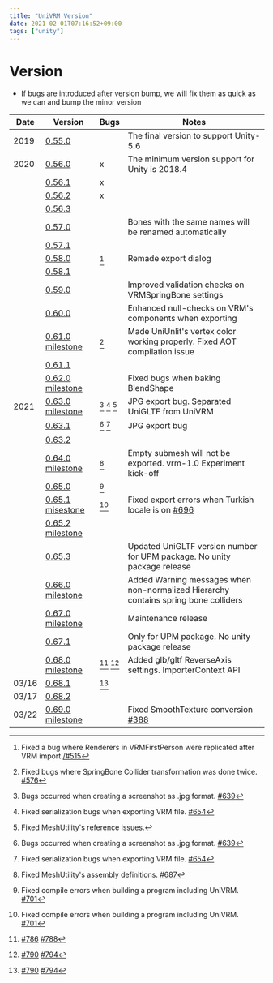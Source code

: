 ```yaml
---
title: "UniVRM Version"
date: 2021-02-01T07:16:52+09:00
tags: ["unity"]
---
```


# Version

* If bugs are introduced after version bump, we will fix them as quick as we can and bump the minor version

| Date | Version                                                                                                                          | Bugs                              | Notes                                                                        |
| ---- | -------------------------------------------------------------------------------------------------------------------------------- | --------------------------------- | ---------------------------------------------------------------------------- |
| 2019 | [0.55.0](http://github.com/vrm-c/UniVRM/releases/tag/v0.55.0)                                                                    |                                   | The final version to support Unity-5.6                                       |
| 2020 | [0.56.0](http://github.com/vrm-c/UniVRM/releases/tag/v0.56.0)                                                                    | x                                 | The minimum version support for Unity is 2018.4                              |
|      | [0.56.1](http://github.com/vrm-c/UniVRM/releases/tag/v0.56.1)                                                                    | x                                 |                                                                              |
|      | [0.56.2](http://github.com/vrm-c/UniVRM/releases/tag/v0.56.2)                                                                    | x                                 |                                                                              |
|      | [0.56.3](http://github.com/vrm-c/UniVRM/releases/tag/v0.56.3)                                                                    |                                   |                                                                              |
|      | [0.57.0](http://github.com/vrm-c/UniVRM/releases/tag/v0.57.0)                                                                    |                                   | Bones with the same names will be renamed automatically                      |
|      | [0.57.1](http://github.com/vrm-c/UniVRM/releases/tag/v0.57.1)                                                                    |                                   |                                                                              |
|      | [0.58.0](http://github.com/vrm-c/UniVRM/releases/tag/v0.58.0)                                                                    | [^firstperson_import]             | Remade export dialog                                                         |
|      | [0.58.1](http://github.com/vrm-c/UniVRM/releases/tag/v0.58.1)                                                                    |                                   |                                                                              |
|      | [0.59.0](http://github.com/vrm-c/UniVRM/releases/tag/v0.59.0)                                                                    |                                   | Improved validation checks on VRMSpringBone settings                         |
|      | [0.60.0](http://github.com/vrm-c/UniVRM/releases/tag/v0.60.0)                                                                    |                                   | Enhanced null-checks on VRM's components when exporting                      |
|      | [0.61.0](http://github.com/vrm-c/UniVRM/releases/tag/v0.61.0) [milestone](https://github.com/vrm-c/UniVRM/milestone/20?closed=1) | [^springcollider]                 | Made UniUnlit's vertex color working properly. Fixed AOT compilation issue   |
|      | [0.61.1](http://github.com/vrm-c/UniVRM/releases/tag/v0.61.1)                                                                    |                                   |                                                                              |
|      | [0.62.0](http://github.com/vrm-c/UniVRM/releases/tag/v0.62.0) [milestone](https://github.com/vrm-c/UniVRM/milestone/21?closed=1) |                                   | Fixed bugs when baking BlendShape                                            |
| 2021 | [0.63.0](http://github.com/vrm-c/UniVRM/releases/tag/v0.63.0) [milestone](https://github.com/vrm-c/UniVRM/milestone/25?closed=1) | [^jpg] [^kwmap] [^upm]            | JPG export bug. Separated UniGLTF from UniVRM                                |
|      | [0.63.1](http://github.com/vrm-c/UniVRM/releases/tag/v0.63.1)                                                                    | [^jpg] [^kwmap]                   | JPG export bug                                                               |
|      | [0.63.2](http://github.com/vrm-c/UniVRM/releases/tag/v0.63.2)                                                                    |                                   |                                                                              |
|      | [0.64.0](http://github.com/vrm-c/UniVRM/releases/tag/v0.64.0) [milestone](https://github.com/vrm-c/UniVRM/milestone/23?closed=1) | [^asmdef]                         | Empty submesh will not be exported. vrm-1.0 Experiment kick-off              |
|      | [0.65.0](http://github.com/vrm-c/UniVRM/releases/tag/v0.65.0)                                                                    | [^build]                          |                                                                              |
|      | [0.65.1](http://github.com/vrm-c/UniVRM/releases/tag/v0.65.1) [misestone](https://github.com/vrm-c/UniVRM/milestone/28?closed=1) | [^build]                          | Fixed export errors when Turkish locale is on [\#696](https://github.com/vrm-c/UniVRM/issues/696)|
|      | [0.65.2](http://github.com/vrm-c/UniVRM/releases/tag/v0.65.2) [milestone](https://github.com/vrm-c/UniVRM/milestone/29?closed=1) |                                   |                                                                              |
|      | [0.65.3](http://github.com/vrm-c/UniVRM/releases/tag/v0.65.3)                                                                    |                                   | Updated UniGLTF version number for UPM package. No unity package release     |
|      | [0.66.0](http://github.com/vrm-c/UniVRM/releases/tag/v0.66.0) [milestone](https://github.com/vrm-c/UniVRM/milestone/26?closed=1) |                                   | Added Warning messages when non-normalized Hierarchy contains spring bone colliders|
|      | [0.67.0](http://github.com/vrm-c/UniVRM/releases/tag/v0.67.0) [milestone](https://github.com/vrm-c/UniVRM/milestone/27?closed=1) |                                   | Maintenance release                                                          |
|       | [0.67.1](http://github.com/vrm-c/UniVRM/releases/tag/v0.67.1)                                                                    |                                  | Only for UPM package. No unity package release                               |
|       | [0.68.0](http://github.com/vrm-c/UniVRM/releases/tag/v0.68.0) [milestone](https://github.com/vrm-c/UniVRM/milestone/30?closed=1) | [^material_import] [^import_bug] | Added glb/gltf ReverseAxis settings. ImporterContext API                     |
| 03/16 | [0.68.1](http://github.com/vrm-c/UniVRM/releases/tag/v0.68.1)                                                                    | [^import_bug]                    |                                                                              |
| 03/17 | [0.68.2](http://github.com/vrm-c/UniVRM/releases/tag/v0.68.2)                                                                    |                                  |                                                                              |
| 03/22 | [0.69.0](http://github.com/vrm-c/UniVRM/releases/tag/v0.69.0) [milestone](https://github.com/vrm-c/UniVRM/milestone/31?closed=1) |                                  | Fixed SmoothTexture conversion [\#388](https://github.com/vrm-c/UniVRM/issues/388) |

[^springcollider]: Fixed bugs where SpringBone Collider transformation was done twice. [\#576](https://github.com/vrm-c/UniVRM/issues/576)
[^jpg]: Bugs occurred when creating a screenshot as .jpg format. [\#639](https://github.com/vrm-c/UniVRM/issues/639)
[^kwmap]: Fixed serialization bugs when exporting VRM file. [\#654](https://github.com/vrm-c/UniVRM/issues/654)
[^upm]: Fixed MeshUtility's reference issues.
[^asmdef]: Fixed MeshUtility's assembly definitions. [\#687](https://github.com/vrm-c/UniVRM/pull/687)
[^build]: Fixed compile errors when building a program including UniVRM. [\#701](https://github.com/vrm-c/UniVRM/issues/701)
[^firstperson_import]: Fixed a bug where Renderers in VRMFirstPerson were replicated after VRM import [/#515](https://github.com/vrm-c/UniVRM/issues/515)
[^material_import]: [\#786](https://github.com/vrm-c/UniVRM/issues/786) [\#788](https://github.com/vrm-c/UniVRM/issues/788)
[^import_bug]: [\#790](https://github.com/vrm-c/UniVRM/issues/790) [\#794](https://github.com/vrm-c/UniVRM/issues/794)